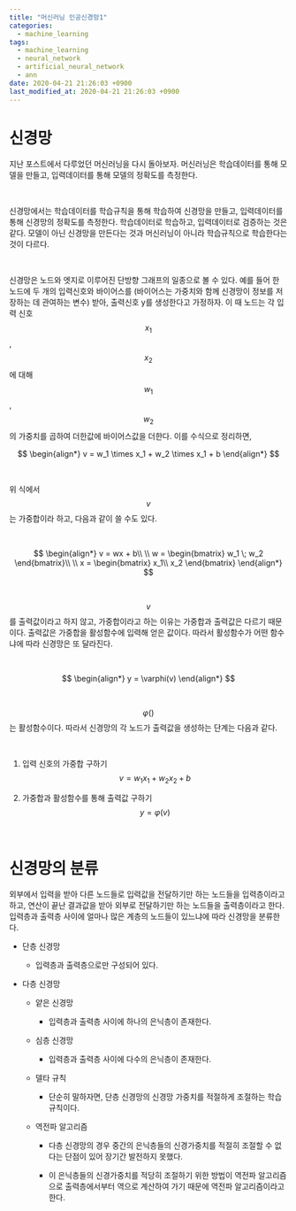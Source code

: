 ```yaml
---
title: "머신러닝 인공신경망1"
categories:
  - machine_learning
tags:
  - machine_learning
  - neural_network
  - artificial_neural_network
  - ann
date: 2020-04-21 21:26:03 +0900
last_modified_at: 2020-04-21 21:26:03 +0900
---
```


# 신경망

지난 포스트에서 다루었던 머신러닝을 다시 돌아보자. 머신러닝은 학습데이터를 통해 모델을 만들고, 입력데이터를 통해 모델의 정확도를 측정한다.

<br>

신경망에서는 학습데이터를 학습규칙을 통해 학습하여 신경망을 만들고, 입력데이터를 통해 신경망의 정확도를 측정한다. 학습데이터로 학습하고, 입력데이터로 검증하는 것은 같다. 모델이 아닌 신경망을 만든다는 것과 머신러닝이 아니라 학습규칙으로 학습한다는 것이 다르다.

<br>

신경망은 노드와 엣지로 이루어진 단방향 그래프의 일종으로 볼 수 있다. 예를 들어 한 노드에 두 개의 입력신호와 바이어스를 (바이어스는 가중치와 함께 신경망이 정보를 저장하는 데 관여하는 변수) 받아, 출력신호 y를 생성한다고 가정하자. 이 때 노드는 각 입력 신호 $$x_1$$, $$x_2$$에 대해 $$w_1$$, $$w_2$$의 가중치를 곱하여 더한값에 바이어스값을 더한다. 이를 수식으로 정리하면, 

$$
\begin{align*}
v = w_1 \times x_1 + w_2 \times x_1 + b
\end{align*}
$$

<br>

위 식에서 $$v$$는 가중합이라 하고, 다음과 같이 쓸 수도 있다.

<br>

$$
\begin{align*}
v = wx + b\\
\\
w = 
\begin{bmatrix}
w_1 \; w_2
\end{bmatrix}\\
\\
x = 
\begin{bmatrix}
x_1\\
x_2
\end{bmatrix}
\end{align*}
$$

<br>

$$v$$를 출력값이라고 하지 않고, 가중합이라고 하는 이유는 가중합과 출력값은 다르기 때문이다. 출력값은 가중합을 활성함수에 입력해 얻은 값이다. 따라서 활성함수가 어떤 함수냐에 따라 신경망은 또 달라진다.

<br>

$$
\begin{align*}
y = \varphi(v)
\end{align*}
$$

<br>

$$\varphi()$$는 활성함수이다. 따라서 신경망의 각 노드가 출력값을 생성하는 단계는 다음과 같다.

<br>

1. 입력 신호의 가중합 구하기 $$v = w_1 x_1 + w_2 x_2 + b$$

2. 가중합과 활성함수를 통해 출력값 구하기 $$y = \varphi(v)$$

<br>

# 신경망의 분류

외부에서 입력을 받아 다른 노드들로 입력값을 전달하기만 하는 노드들을 입력층이라고 하고, 연산이 끝난 결과값을 받아 외부로 전달하기만 하는 노드들을 출력층이라고 한다. 입력층과 출력층 사이에 얼마나 많은 계층의 노드들이 있느냐에 따라 신경망을 분류한다.

- 단층 신경망

  - 입력층과 출력층으로만 구성되어 있다.

- 다층 신경망

  - 얕은 신경망

    - 입력층과 출력층 사이에 하나의 은닉층이 존재한다.

  - 심층 신경망

    - 입력층과 출력층 사이에 다수의 은닉층이 존재한다.

  - 델타 규칙

    - 단순히 말하자면, 단층 신경망의 신경망 가중치를 적절하게 조절하는 학습 규칙이다.

  - 역전파 알고리즘

    - 다층 신경망의 경우 중간의 은닉층들의 신경가중치를 적절히 조절할 수 없다는 단점이 있어 장기간 발전하지 못했다.

    - 이 은닉층들의 신경가중치를 적당히 조절하기 위한 방법이 역전파 알고리즘으로 출력층에서부터 역으로 계산하여 가기 때문에 역전파 알고리즘이라고 한다.